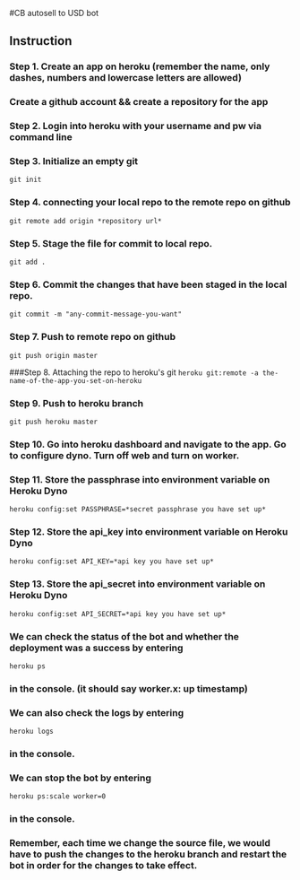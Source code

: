 #CB autosell to USD bot

## Instruction

### Step 1. Create an app on heroku (remember the name, only dashes, numbers and lowercase letters are allowed)
###         Create a github account && create a repository for the app

### Step 2. Login into heroku with your username and pw via command line

### Step 3. Initialize an empty git
`git init`

### Step 4. connecting your local repo to the remote repo on github
`git remote add origin *repository url*`

### Step 5. Stage the file for commit to local repo.
`git add .`

### Step 6. Commit the changes that have been staged in the local repo.
`git commit -m "any-commit-message-you-want"`

### Step 7. Push to remote repo on github
`git push origin master`

###Step 8. Attaching the repo to heroku's git
`heroku git:remote -a the-name-of-the-app-you-set-on-heroku`

### Step 9. Push to heroku branch
`git push heroku master`

### Step 10. Go into heroku dashboard and navigate to the app. Go to configure dyno. Turn off web and turn on worker.

### Step 11. Store the passphrase into environment variable on Heroku Dyno 
`heroku config:set PASSPHRASE=*secret passphrase you have set up*`

### Step 12. Store the api_key into environment variable on Heroku Dyno 
`heroku config:set API_KEY=*api key you have set up*`

### Step 13. Store the api_secret into environment variable on Heroku Dyno 
`heroku config:set API_SECRET=*api key you have set up*`

### We can check the status of the bot and whether the deployment was a success by entering 
`heroku ps` 
### in the console. (it should say worker.x: up timestamp)

### We can also check the logs by entering 
`heroku logs`
### in the console.

### We can stop the bot by entering
`heroku ps:scale worker=0`
### in the console.

### Remember, each time we change the source file, we would have to push the changes to the heroku branch and restart the bot in order for the changes to take effect.

